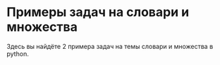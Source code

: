# Примеры задач на словари и множества
Здесь вы найдёте 2 примера задач на темы словари и множества в python.
